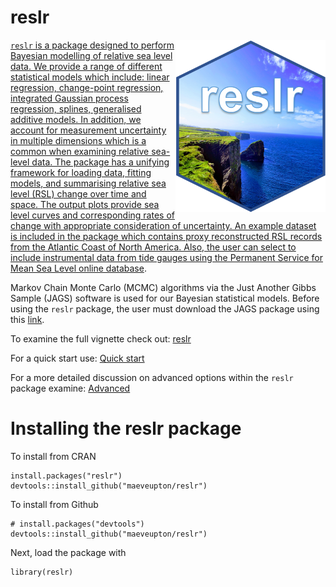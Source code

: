 # reslr

<!-- badges: start -->
<a href = "https://maeveupton.github.io/reslr/"><img src="https://raw.githubusercontent.com/maeveupton/reslr/master/badge/reslr_badge.png" width="240" height="276" align="right" />
<!-- badges: end -->

 
`reslr` is a package designed to perform Bayesian modelling of relative sea level data. We provide a range of different statistical models which include: linear regression, change-point regression, integrated Gaussian process regression, splines, generalised additive models. In addition, we account for measurement uncertainty in multiple dimensions which is a common when examining relative sea-level data. The package has a unifying framework for loading data, fitting models, and summarising relative sea level (RSL) change over time and space. The output plots provide sea level curves and corresponding rates of change with appropriate consideration of uncertainty. An example dataset is included in the package which contains proxy reconstructed RSL records from the Atlantic Coast of North America. Also, the user can select to include instrumental data from tide gauges using the Permanent Service for Mean Sea Level [online database](https://psmsl.org/). 
 
Markov Chain Monte Carlo (MCMC) algorithms via the Just Another Gibbs Sample (JAGS) software is used for our Bayesian statistical models. Before using the `reslr` package, the user must download the JAGS package using this [link](https://sourceforge.net/projects/mcmc-jags/). 

To examine the full vignette check out:
[reslr](https://maeveupton.github.io/reslr/articles/reslr.html)

For a quick start use:
[Quick start](https://maeveupton.github.io/reslr/articles/quick_start.html)
 
For a more detailed discussion on advanced options within the `reslr` package examine:
[Advanced](https://maeveupton.github.io/reslr/articles/advanced_reslr.html)


# Installing the reslr package

To install from CRAN

```{r}
install.packages("reslr")
devtools::install_github("maeveupton/reslr")
```


To install from Github

```{r}
# install.packages("devtools")
devtools::install_github("maeveupton/reslr")
```

Next, load the package with

```{r}
library(reslr)
```

